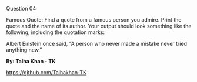 Question 04

Famous Quote: Find a quote from a famous person you admire. Print the quote and the name of its author. Your output should look something like the following, including the quotation marks:

Albert Einstein once said, “A person who never made a mistake never tried anything new.”


**By: Talha Khan - TK**

https://github.com/Talhakhan-TK